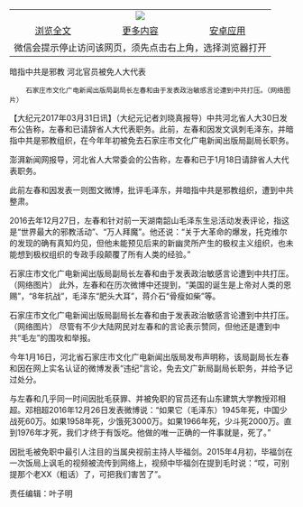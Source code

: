 

<table>
  <tr>
    <td align="center" colspan="3">
      <a href="https://github.com/ogate/ogate/blob/master/README.md"><img src="https://cloud.githubusercontent.com/assets/11880933/13434984/f430fae2-e012-11e5-814f-c2df1e82b247.jpg"/></a>
    </td>
  </tr>
  <tr>
    <td align="center">
      <a href="https://s3.ap-south-1.amazonaws.com/ogatem/oGate.htm?c815558&from=oNote">浏览全文</a>
    </td>
    <td align="center">
      <a href="https://s3.ap-south-1.amazonaws.com/ogatem/oGate.htm?from=oNote">更多内容</a>
    </td>
    <td align="center">
      <a href="https://raw.githubusercontent.com/ogate/up/master/ogate.apk">安卓应用</a>
    </td>
  </tr>
  <tr>
    <td align="center" colspan="3">
      微信会提示停止访问该网页，须先点击右上角，选择浏览器打开
    </td>
  </tr>
</table>    



暗指中共是邪教 河北官员被免人大代表






        石家庄市文化广电新闻出版局副局长左春和由于发表政治敏感言论遭到中共打压。（网络图片）




【大纪元2017年03月31日讯】（大纪元记者刘晓真报导）中共河北省人大30日发布公告称，左春和已请辞省人大代表职务。此前，左春和因发文讽刺毛泽东，并暗指中共是邪教组织，在今年年初被免去石家庄市文化广电新闻出版局副局长职务。


澎湃新闻网报导，河北省人大常委会的公告称，左春和已于1月18日请辞省人大代表职务。


此前左春和因发表一则图文微博，批评毛泽东，并暗指中共是邪教组织，遭到中共整肃。


2016去年12月27日，左春和针对前一天湖南韶山毛泽东生忌活动发表评论，指这是“世界最大的邪教活动”、“万人拜魔”。他还说：“关于大革命的爆发，托克维尔的发现的确有真知灼见，但他未能预见后来的新幽灵所产生的极权主义组织，也未能想到极权组织的专政手段颠覆了所有人类的经验。”


石家庄市文化广电新闻出版局副局长左春和由于发表政治敏感言论遭到中共打压。（网络图片）
此外，左春和在历次微博中还提到，“美国的诞生是上帝对人类的恩赐”，“8年抗战”，毛泽东“肥头大耳”，蒋介石“骨瘦如柴”等。


石家庄市文化广电新闻出版局副局长左春和由于发表政治敏感言论遭到中共打压。（网络图片）
尽管有不少大陆网民对左春和的言论表示赞同，但他还是遭到中共“毛左”的围攻和举报。


今年1月16日，河北省石家庄市文化广电新闻出版局发布声明称，该局副局长左春和因在网上实名认证的微博发表“违纪”言论，免去文广新局副局长职务，并给予记过处分。


与左春和几乎同一时间因批毛获罪、并被免职的官员还有山东建筑大学教授邓相超。邓相超2016年12月26日发表微博说：“如果它（毛泽东）1945年死，中国少战死60万。如果1958年死，少饿死3000万。如果1966年死，少斗死2000万。直到1976年才死，我们才终于有饭吃。他做的唯一正确的一件事就是，死了。”


因批毛被免职中最引人注目的当属央视前主持人毕福剑。2015年4月初，毕福剑在一次饭局上讽毛的视频被流传到网络上，视频中毕福剑在提到毛时说：“哎，可别提那个老XX（粗话）了，可把我们害苦了”。


责任编辑：叶子明


&nbsp;




